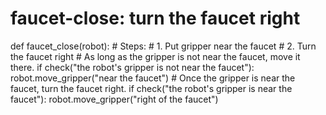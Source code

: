 # faucet-close: turn the faucet right
def faucet_close(robot):
    # Steps:
    #  1. Put gripper near the faucet
    #  2. Turn the faucet right
    # As long as the gripper is not near the faucet, move it there.
    if check("the robot's gripper is not near the faucet"):
        robot.move_gripper("near the faucet")
    # Once the gripper is near the faucet, turn the faucet right.
    if check("the robot's gripper is near the faucet"):
        robot.move_gripper("right of the faucet")